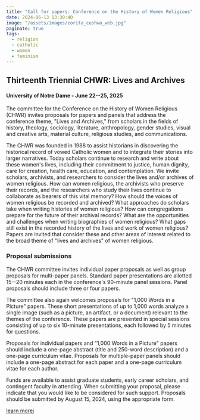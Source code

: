 ```yaml
---
title: "Call for papers: Conference on the History of Women Religious"
date: 2024-06-13 13:30:40
image: "/assets/images/corita_cushwa_web.jpg"
paginate: true   
tags:
  - religion
  - catholic
  - women
  - feminism
---
```

  
Thirteenth Triennial CHWR: Lives and Archives
---------------------------------------------
  
#### University of Notre Dame - June 22--25, 2025
  
The committee for the Conference on the History of Women Religious (CHWR) invites proposals for papers and panels that address the conference theme, "Lives and Archives," from scholars in the fields of history, theology, sociology, literature, anthropology, gender studies, visual and creative arts, material culture, religious studies, and communications.
  
The CHWR was founded in 1988 to assist historians in discovering the historical record of vowed Catholic women and to integrate their stories into larger narratives. Today scholars continue to research and write about these women's lives, including their commitment to justice, human dignity, care for creation, health care, education, and contemplation. We invite scholars, archivists, and researchers to consider the lives and/or archives of women religious. How can women religious, the archivists who preserve their records, and the researchers who study their lives continue to collaborate as bearers of this vital memory? How should the voices of women religious be recorded and archived? What approaches do scholars take when writing histories of women religious? How can congregations prepare for the future of their archival records? What are the opportunities and challenges when writing biographies of women religious? What gaps still exist in the recorded history of the lives and work of women religious? Papers are invited that consider these and other areas of interest related to the broad theme of "lives and archives" of women religious.
  
### Proposal submissions
  
The CHWR committee invites individual paper proposals as well as group proposals for multi-paper panels. Standard paper presentations are allotted 15--20 minutes each in the conference's 90-minute panel sessions. Panel proposals should include three or four papers.
  
The committee also again welcomes proposals for "1,000 Words in a Picture" papers. These short presentations of up to 1,000 words analyze a single image (such as a picture, an artifact, or a document) relevant to the themes of the conference. These papers are presented in special sessions consisting of up to six 10-minute presentations, each followed by 5 minutes for questions.
  
Proposals for individual papers and "1,000 Words in a Picture" papers should include a one-page abstract (title and 250-word description) and a one-page curriculum vitae. Proposals for multiple-paper panels should include a one-page abstract for each paper and a one-page curriculum vitae for each author.
  
Funds are available to assist graduate students, early career scholars, and contingent faculty in attending. When submitting your proposal, please indicate that you would like to be considered for such support. Proposals should be submitted by August 15, 2024, using the appropriate form.
  
[learn morej](https://cushwa.nd.edu/news/call-for-papers-conference-on-the-history-of-women-religious/)